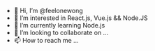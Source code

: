 - 👋 Hi, I’m @feelonewong
- 👀 I’m interested in React.js, Vue.js && Node.JS
- 🌱 I’m currently learning Node.js
- 💞️ I’m looking to collaborate on ...
- 📫 How to reach me ...

<!---
feelonewong/feelonewong is a ✨ special ✨ repository because its `README.md` (this file) appears on your GitHub profile.
You can click the Preview link to take a look at your changes.
--->
